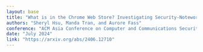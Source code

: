 ```yaml
---
layout: base
title: "What is in the Chrome Web Store? Investigating Security-Noteworthy Browser Extensions"
authors: "Sheryl Hsu, Manda Tran, and Aurore Fass"
conference: "ACM Asia Conference on Computer and Communications Security" 
date: "July 2024"
link: "https://arxiv.org/abs/2406.12710"
---
```

